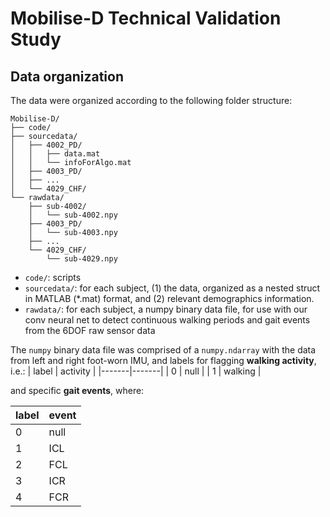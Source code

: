 # Mobilise-D Technical Validation Study

## Data organization
The data were organized according to the following folder structure:
```
Mobilise-D/
├── code/
├── sourcedata/
│   ├── 4002_PD/
│   │   ├── data.mat
│   │   └── infoForAlgo.mat
│   ├── 4003_PD/
│   ├── ...
│   └── 4029_CHF/
└── rawdata/
    ├── sub-4002/
    │   └── sub-4002.npy
    ├── 4003_PD/
    │   └── sub-4003.npy
    ├── ...
    └── 4029_CHF/
        └── sub-4029.npy
```

- `code/`: scripts
- `sourcedata/`: for each subject, (1) the data, organized as a nested struct in MATLAB (*.mat) format, and (2) relevant demographics information.
- `rawdata/`: for each subject, a numpy binary data file, for use with our conv neural net to detect continuous walking periods and gait events from the 6DOF raw sensor data

The `numpy` binary data file was comprised of a `numpy.ndarray` with the data from left and right foot-worn IMU, and labels for flagging **walking activity**, i.e.:
| label | activity |
|-------|-------|
|   0   | null  |
|   1   | walking   |

and specific **gait events**, where:

| label | event |
|-------|-------|
|   0   | null  |
|   1   | ICL   |
|   2   | FCL   |
|   3   | ICR   |
|   4   | FCR   |
